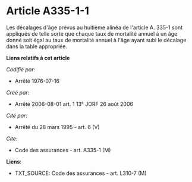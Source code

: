 # Article A335-1-1

Les décalages d'âge prévus au huitième alinéa de l'article A. 335-1 sont appliqués de telle sorte que chaque taux de
mortalité annuel à un âge donné soit égal au taux de mortalité annuel à l'âge ayant subi le décalage dans la table
appropriée.

**Liens relatifs à cet article**

_Codifié par_:

  - Arrêté 1976-07-16

_Créé par_:

  - Arrêté 2006-08-01 art. 1 13° JORF 26 août 2006

_Cité par_:

  - Arrêté du 28 mars 1995 - art. 6 (V)

_Cite_:

  - Code des assurances - art. A335-1 (M)

**Liens**:

  - TXT_SOURCE: Code des assurances - art. L310-7 (M)
